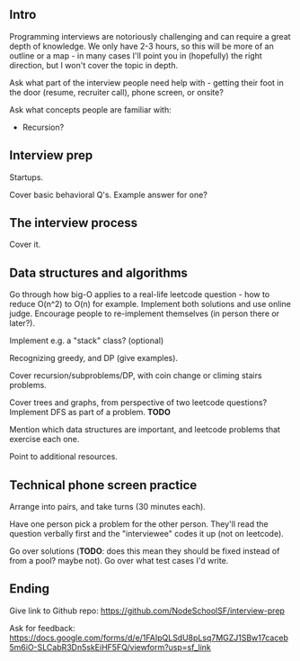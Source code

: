 ## Intro

Programming interviews are notoriously challenging and can require a great depth of knowledge. We only have 2-3 hours, so this will be more of an outline or a map - in many cases I'll point you in (hopefully) the right direction, but I won't cover the topic in depth.

Ask what part of the interview people need help with - getting their foot in the door (resume, recruiter call), phone screen, or onsite?

Ask what concepts people are familiar with:

* Recursion?

## Interview prep

Startups.

Cover basic behavioral Q's. Example answer for one?


## The interview process

Cover it.


## Data structures and algorithms

Go through how big-O applies to a real-life leetcode question - how to reduce O(n^2) to O(n) for example. Implement both solutions and use online judge. Encourage people to re-implement themselves (in person there or later?).

Implement e.g. a "stack" class? (optional)

Recognizing greedy, and DP (give examples).

Cover recursion/subproblems/DP, with coin change or climing stairs problems.

Cover trees and graphs, from perspective of two leetcode questions? Implement DFS as part of a problem. **TODO**

Mention which data structures are important, and leetcode problems that exercise each one.

Point to additional resources.


## Technical phone screen practice

Arrange into pairs, and take turns (30 minutes each).

Have one person pick a problem for the other person. They'll read the question verbally first and the "interviewee" codes it up (not on leetcode).

Go over solutions (**TODO**: does this mean they should be fixed instead of from a pool? maybe not). Go over what test cases I'd write.

## Ending

Give link to Github repo: https://github.com/NodeSchoolSF/interview-prep

Ask for feedback: https://docs.google.com/forms/d/e/1FAIpQLSdU8pLsq7MGZJ1SBw17caceb5m6iO-SLCabR3Dn5skEiHF5FQ/viewform?usp=sf_link

